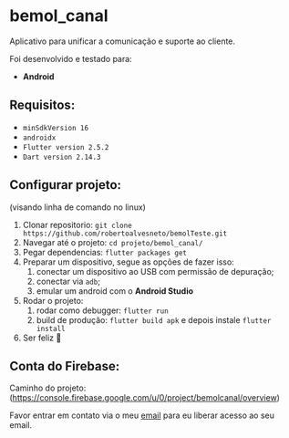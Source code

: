 # bemol_canal

Aplicativo para unificar a comunicação e suporte ao cliente.

Foi desenvolvido e testado para:
* **Android**

## Requisitos:
* `minSdkVersion 16`
* `androidx`
* `Flutter version 2.5.2`
* `Dart version 2.14.3`

## Configurar projeto:
(visando linha de comando no linux)

1. Clonar repositorio: `git clone https://github.com/robertoalvesneto/bemolTeste.git`
2. Navegar até o projeto: `cd projeto/bemol_canal/`
3. Pegar dependencias: `flutter packages get`
4. Preparar um dispositivo, segue as opções de fazer isso:
    1. conectar um dispositivo ao USB com permissão de depuração;
    2. conectar via `adb`;
    3. emular um android com o **Android Studio**
6. Rodar o projeto:
    1. rodar como debugger: `flutter run`
    2. build de produção: `flutter build apk` e depois instale `flutter install`
7. Ser feliz :tada:

## Conta do Firebase:
Caminho do projeto: (https://console.firebase.google.com/u/0/project/bemolcanal/overview)

Favor entrar em contato via o meu [email](robertoalvesneto9@gmail.com) para eu liberar acesso ao seu email.

